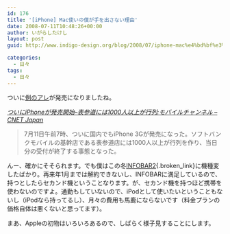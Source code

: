 ```yaml
---
id: 176
title: '[iPhone] Mac使いの僕が手を出さない理由'
date: 2008-07-11T10:48:26+00:00
author: いがらしたけし
layout: post
guid: http://www.indigo-design.org/blog/2008/07/iphone-mac%e4%bd%bf%e3%81%84%e3%81%ae%e5%83%95%e3%81%8c%e6%89%8b%e3%82%92%e5%87%ba%e3%81%95%e3%81%aa%e3%81%84%e7%90%86%e7%94%b1/

categories:
  - 日々
tags:
  - 日々
---
```

ついに[例のアレ](http://www.apple.com/jp/iphone/)が発売になりましたね。

<cite><a href="http://japan.cnet.com/mobile/story/0,3800078151,20377002,00.htm">ついにiPhoneが発売開始&#8211;表参道には1000人以上が行列:モバイルチャンネル &#8211; CNET Japan</a></cite>
  


<blockquote cite="http://japan.cnet.com/mobile/story/0,3800078151,20377002,00.htm">
  7月11日午前7時、ついに国内でもiPhone 3Gが発売になった。ソフトバンクモバイルの基幹店である表参道店には1000人以上が行列を作り、当日分の受付が終了する事態となった。</p>
</blockquote>

んー、確かにそそられます。でも僕はこの冬[INFOBAR2](http://www.au.kddi.com/seihin/ichiran/cdma1x_win/infobar2/index.html){.broken_link}に機種変したばかり。再来年1月までは解約できないし、INFOBARに満足しているので、持つとしたらセカンド機ということなります。が、セカンド機を持つほど携帯を使わないのですよ。通勤もしていないので、iPodとして使いたいということもないし（iPodなら持ってるし）、月々の費用も馬鹿にならないです（料金プランの価格自体は悪くないと思ってます）。

まあ、Appleの初物はいろいろあるので、しばらく様子見することにします。
